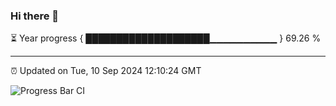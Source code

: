 ### Hi there 👋

⏳ Year progress { ████████████████████▁▁▁▁▁▁▁▁▁▁ } 69.26 %

---

⏰ Updated on Tue, 10 Sep 2024 12:10:24 GMT

![Progress Bar CI](https://github.com/EinsPommes/EinsPommes/blob/main/.github/workflows/main.yml)
